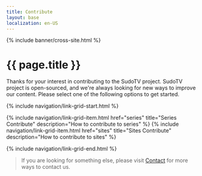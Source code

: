 ```yaml
---
title: Contribute
layout: base
localization: en-US
---
```


{% include banner/cross-site.html %}

# {{ page.title }}

Thanks for your interest in contributing to the SudoTV project. SudoTV project is open-sourced, and we're always looking for new ways to improve our content. Please select one of the following options to get started.

{% include navigation/link-grid-start.html %}

{% include navigation/link-grid-item.html
    href="series"
    title="Series Contribute"
    description="How to contribute to series"
%}
{% include navigation/link-grid-item.html
    href="sites"
    title="Sites Contribute"
    description="How to contribute to sites"
%}

{% include navigation/link-grid-end.html %}

> If you are looking for something else, please visit [Contact](https://sudo.tv/contact) for more ways to contact us.
